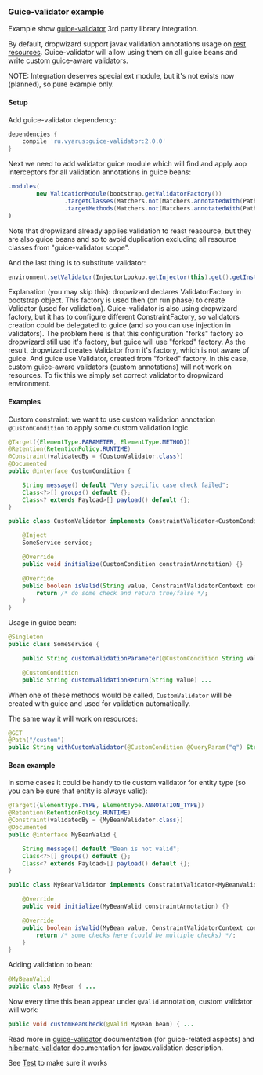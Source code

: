 ### Guice-validator example

Example show [guice-validator](https://github.com/xvik/guice-validator) 3rd party library integration.

By default, dropwizard support javax.validation annotations usage on [rest resources](http://www.dropwizard.io/1.2.2/docs/manual/validation.html).
Guice-validator will allow using them on all guice beans and write custom guice-aware validators.

NOTE: Integration deserves special ext module, but it's not exists now (planned), so pure example only.

#### Setup 

Add guice-validator dependency:

```groovy
dependencies {
    compile 'ru.vyarus:guice-validator:2.0.0'
}
```

Next we need to add validator guice module which will find and apply aop interceptors for
all validation annotations in guice beans:

```java
.modules(
        new ValidationModule(bootstrap.getValidatorFactory())
                .targetClasses(Matchers.not(Matchers.annotatedWith(Path.class)))
                .targetMethods(Matchers.not(Matchers.annotatedWith(Path.class))))
)
``` 

Note that dropwizard already applies validation to reast reasource, but they are also 
guice beans and so to avoid duplication excluding all resource classes from "guice-validator scope".

And the last thing is to substitute validator:

```java
environment.setValidator(InjectorLookup.getInjector(this).get().getInstance(Validator.class));
```

Explanation (you may skip this): dropwizard declares ValidatorFactory in bootstrap object. This factory is used then (on run phase)
to create Validator (used for validation). Guice-validator is also using dropwizard factory, but it has to
configure different ConstraintFactory, so validators creation could be delegated to guice (and so you can use injection in validators).
The problem here is that this configuration "forks" factory so dropwizard still use it's factory, but
guice will use "forked" factory. As the result, dropwizard creates Validator from it's factory, which is not aware of guice.
And guice use Validator, created from "forked" factory. In this case, custom guice-aware validators (custom annotations) will not 
work on resources. To fix this we simply set correct validator to dropwizard environment. 


#### Examples

Custom constraint: we want to use custom validation annotation `@CustomCondition` to apply some 
custom validation logic.

```java
@Target({ElementType.PARAMETER, ElementType.METHOD})
@Retention(RetentionPolicy.RUNTIME)
@Constraint(validatedBy = {CustomValidator.class})
@Documented
public @interface CustomCondition {

    String message() default "Very specific case check failed";
    Class<?>[] groups() default {};
    Class<? extends Payload>[] payload() default {};
}
```

```java
public class CustomValidator implements ConstraintValidator<CustomCondition, String> {

    @Inject
    SomeService service;

    @Override
    public void initialize(CustomCondition constraintAnnotation) {}

    @Override
    public boolean isValid(String value, ConstraintValidatorContext context) {
        return /* do some check and return true/false */;
    }
}
```

Usage in guice bean:

```java
@Singleton
public class SomeService {

    public String customValidationParameter(@CustomCondition String value) ...

    @CustomCondition
    public String customValidationReturn(String value) ...
```

When one of these methods would be called, `CustomValidator` will be created with guice and used
for validation automatically.

The same way it will work on resources:

```java
@GET
@Path("/custom")
public String withCustomValidator(@CustomCondition @QueryParam("q") String something) ...
```

#### Bean example

In some cases it could be handy to tie custom validator for entity type (so you can be sure 
that entity is always valid):

```java
@Target({ElementType.TYPE, ElementType.ANNOTATION_TYPE})
@Retention(RetentionPolicy.RUNTIME)
@Constraint(validatedBy = {MyBeanValidator.class})
@Documented
public @interface MyBeanValid {

    String message() default "Bean is not valid";
    Class<?>[] groups() default {};
    Class<? extends Payload>[] payload() default {};
}
```

```java
public class MyBeanValidator implements ConstraintValidator<MyBeanValid, MyBean> {

    @Override
    public void initialize(MyBeanValid constraintAnnotation) {}

    @Override
    public boolean isValid(MyBean value, ConstraintValidatorContext context) {
        return /* some checks here (could be multiple checks) */;
    }
}
```

Adding validation to bean:

```java
@MyBeanValid
public class MyBean { ...
```

Now every time this bean appear under `@Valid` annotation, custom validator will work:

```java
public void customBeanCheck(@Valid MyBean bean) { ...
```


Read more in [guice-validator](https://github.com/xvik/guice-validator) documentation (for guice-related aspects) and 
[hibernate-validator](http://hibernate.org/validator/) documentation for javax.validation description.

See [Test](src/test/groovy/ru/vyarus/dropwizard/guice/examples/RestValidationTest.groovy) to make sure it works 